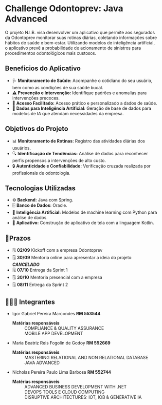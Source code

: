 
<h1 align="left"> Challenge Odontoprev: Java Advanced</h1>
<p align="left">O projeto N.I.B. visa desenvolver um aplicativo que permite aos segurados da Odontoprev monitorar suas rotinas diárias, coletando informações sobre hábitos de saúde e bem-estar. Utilizando modelos de inteligência artificial, o aplicativo prevê a probabilidade de acionamento de sinistros para procedimentos odontológicos mais custosos.</p>

<h2 align="left">Benefícios do Aplicativo</h2>
<ul>
  <li>🩺 <strong>Monitoramento de Saúde:</strong> Acompanhe o cotidiano do seu usuário, bem como as condições de sua saúde bucal.</li>
  <li>⚠️ <strong>Prevenção e Intervenção:</strong> Identifique padrões e anomalias para intervenções precoces.</li>
  <li>📱 <strong>Acesso Facilitado:</strong> Acesso prático e personalizado a dados de saúde.</li>
  <li>🤖 <strong>Dados para Inteligência Artificial:</strong> Geração de base de dados para modelos de IA que atendam necessidades da empresa.</li>
</ul>

<h2 align="left">Objetivos do Projeto</h2>
<ul>
  <li>📊 <strong>Monitoramento de Rotinas:</strong> Registro das atividades diárias dos usuários. </li>
  <li>🔍 <strong>Identificação de Tendências:</strong> Análise de dados para reconhecer perfis propensos a intervenções de alto custo. </li>
  <li>🔒 <strong>Autenticidade e Confiabilidade:</strong> Verificação cruzada realizada por profissionais de odontologia. </li>
</ul>

<h2 align="left">Tecnologias Utilizadas</h2>
<ul>
  <li>⚙️ <strong>Backend:</strong> Java com Spring. </li>
  <li>🗄️ <strong>Banco de Dados:</strong> Oracle. </li>
  <li>🧠 <strong>Inteligência Artificial:</strong> Modelos de machine learning com Python para análise de dados. </li>
  <li> 📱 <strong>Aplicativo:</strong> Construção de aplicativo de tela com a linguagem Kotlin. </li>
  
</ul>

<h2 align="left"> 📆Prazos</h2>
<ul>
  <li> 🗓️ <strong>02/09</strong> Kickoff com a empresa Odontoprev </li>
  <li> 🗓️ <strong>30/09</strong> Mentoria online para apresentar a ideia do projeto <em> <strong>CANCELADO</strong> </em> </li>
  <li> 🗓️ <strong>07/10</strong> Entrega da Sprint 1 </li>
  <li> 🗓️ <strong>30/10</strong> Mentoria presencial com a empresa </li>
  <li> 🗓️ <strong>08/11</strong> Entrega da Sprint 2 </li>
</ul>


<h2 align="left"> 🧑‍🤝‍🧑 Integrantes</h2>
<ul>
  <li> Igor Gabriel Pereira Marcondes <strong>RM 553544 </strong></li>
  <dl> 
    <dt> <strong> Matérias responsáveis </strong></dt>
    <dd>  COMPLIANCE & QUALITY ASSURANCE </dd>
    <dd>  MOBILE APP DEVELOPMENT </dd>
  </dl>
  <li> Maria Beatriz Reis Fogolin de Godoy <strong>RM 552669 </strong></li>
   <dl> 
    <dt> <strong> Matérias responsáveis </strong></dt>
    <dd> MASTERING RELATIONAL AND NON RELATIONAL DATABASE </dd>
    <dd> JAVA ADVANCED  </dd>
  </dl>
  <li> Nicholas Pereira Paulo Lima Barbosa <strong>RM 552744 </strong></li>
  <dl> 
    <dt> <strong> Matérias responsáveis </strong></dt>
    <dd>  ADVANCED BUSINESS DEVELOPMENT WITH .NET </dd>
    <dd>  DEVOPS TOOLS E CLOUD COMPUTING </dd>
    <dd>  DISRUPTIVE ARCHITECTURES: IOT, IOB & GENERATIVE IA </dd>
 </dd>
  </dl>
</ul>
